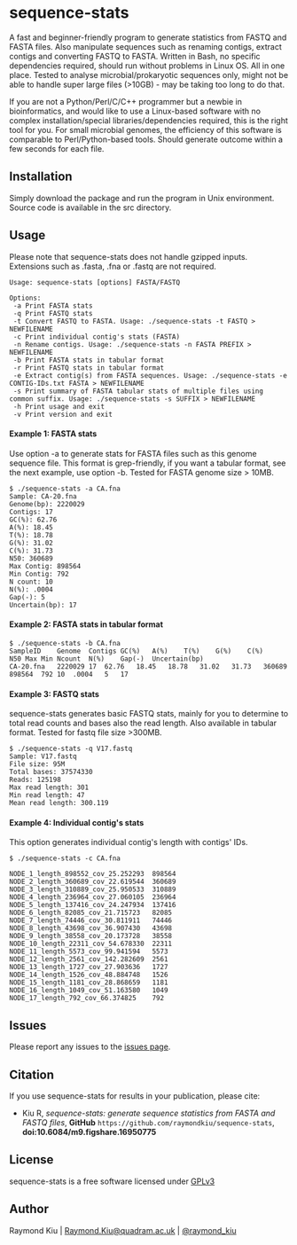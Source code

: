 # sequence-stats
A fast and beginner-friendly program to generate statistics from FASTQ and FASTA files. Also manipulate sequences such as renaming contigs, extract contigs and converting FASTQ to FASTA. Written in Bash, no specific dependencies required, should run without problems in Linux OS. All in one place. Tested to analyse microbial/prokaryotic sequences only, might not be able to handle super large files (>10GB) - may be taking too long to do that.

If you are not a Python/Perl/C/C++ programmer but a newbie in bioinformatics, and would like to use a Linux-based software with no complex installation/special libraries/dependencies required, this is the right tool for you. For small microbial genomes, the efficiency of this software is comparable to Perl/Python-based tools. Should generate outcome within a few seconds for each file.

## Installation
Simply download the package and run the program in Unix environment. Source code is available in the src directory.

## Usage
Please note that sequence-stats does not handle gzipped inputs. Extensions such as .fasta, .fna or .fastq are not required.
```
Usage: sequence-stats [options] FASTA/FASTQ

Options:
 -a Print FASTA stats
 -q Print FASTQ stats
 -t Convert FASTQ to FASTA. Usage: ./sequence-stats -t FASTQ > NEWFILENAME
 -c Print individual contig's stats (FASTA)
 -n Rename contigs. Usage: ./sequence-stats -n FASTA PREFIX > NEWFILENAME
 -b Print FASTA stats in tabular format
 -r Print FASTQ stats in tabular format
 -e Extract contig(s) from FASTA sequences. Usage: ./sequence-stats -e CONTIG-IDs.txt FASTA > NEWFILENAME
 -s Print summary of FASTA tabular stats of multiple files using common suffix. Usage: ./sequence-stats -s SUFFIX > NEWFILENAME
 -h Print usage and exit
 -v Print version and exit
```

#### Example 1: FASTA stats
Use option -a to generate stats for FASTA files such as this genome sequence file. This format is grep-friendly, if you want a tabular format, see the next example, use option -b. Tested for FASTA genome size > 10MB.
```
$ ./sequence-stats -a CA.fna 
Sample: CA-20.fna
Genome(bp): 2220029
Contigs: 17
GC(%): 62.76
A(%): 18.45
T(%): 18.78
G(%): 31.02
C(%): 31.73
N50: 360689
Max Contig: 898564
Min Contig: 792
N count: 10
N(%): .0004
Gap(-): 5
Uncertain(bp): 17
```

#### Example 2: FASTA stats in tabular format
```
$ ./sequence-stats -b CA.fna 
SampleID	Genome	Contigs	GC(%)	A(%)	T(%)	G(%)	C(%)	N50	Max	Min	Ncount	N(%)	Gap(-)	Uncertain(bp)	
CA-20.fna	2220029	17	62.76	18.45	18.78	31.02	31.73	360689	898564	792	10	.0004	5	17
```

#### Example 3: FASTQ stats
sequence-stats generates basic FASTQ stats, mainly for you to determine to total read counts and bases also the read length. Also available in tabular format. Tested for fastq file size >300MB.
```
$ ./sequence-stats -q V17.fastq 
Sample: V17.fastq
File size: 95M
Total bases: 37574330
Reads: 125198
Max read length: 301
Min read length: 47
Mean read length: 300.119
```

#### Example 4: Individual contig's stats
This option generates individual contig's length with contigs' IDs.
```
$ ./sequence-stats -c CA.fna 

NODE_1_length_898552_cov_25.252293	898564
NODE_2_length_360689_cov_22.619544	360689
NODE_3_length_310889_cov_25.950533	310889
NODE_4_length_236964_cov_27.060105	236964
NODE_5_length_137416_cov_24.247934	137416
NODE_6_length_82085_cov_21.715723	82085
NODE_7_length_74446_cov_30.811911	74446
NODE_8_length_43698_cov_36.907430	43698
NODE_9_length_38558_cov_20.173728	38558
NODE_10_length_22311_cov_54.678330	22311
NODE_11_length_5573_cov_99.941594	5573
NODE_12_length_2561_cov_142.282609	2561
NODE_13_length_1727_cov_27.903636	1727
NODE_14_length_1526_cov_48.884748	1526
NODE_15_length_1181_cov_28.868659	1181
NODE_16_length_1049_cov_51.163580	1049
NODE_17_length_792_cov_66.374825	792
```

## Issues
Please report any issues to the [issues page](https://github.com/raymondkiu/sequence-stats/issues).

## Citation
If you use sequence-stats for results in your publication, please cite:
* Kiu R, *sequence-stats: generate sequence statistics from FASTA and FASTQ files*, **GitHub** `https://github.com/raymondkiu/sequence-stats`, **doi:10.6084/m9.figshare.16950775**

## License
sequence-stats is a free software licensed under [GPLv3](https://github.com/raymondkiu/sequence-stats/blob/master/LICENSE)

## Author
Raymond Kiu | Raymond.Kiu@quadram.ac.uk | [@raymond_kiu](https://twitter.com/raymond_kiu)
